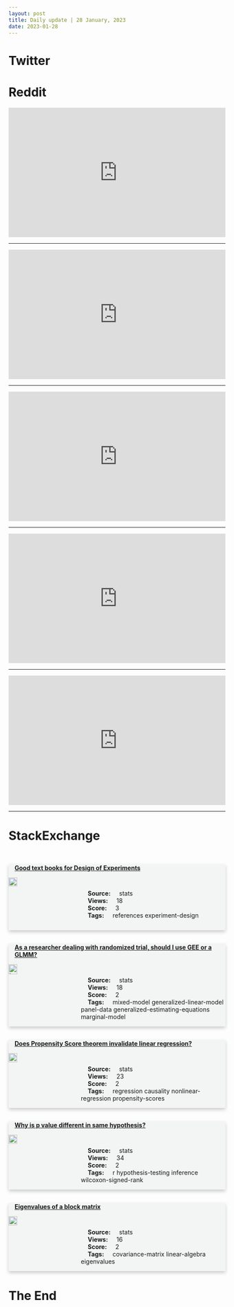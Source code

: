 ```yaml
---
layout: post
title: Daily update | 28 January, 2023
date: 2023-01-28
---
```


<script async src="https://platform.twitter.com/widgets.js" charset="utf-8"></script>


<script src='https://storage.ko-fi.com/cdn/scripts/overlay-widget.js'></script>
<script>
  kofiWidgetOverlay.draw('themldojo', {
    'type': 'floating-chat',
    'floating-chat.donateButton.text': 'Support me',
    'floating-chat.donateButton.background-color': '#f45d22',
    'floating-chat.donateButton.text-color': '#fff'
  });
</script>

# Twitter 

<blockquote class="twitter-tweet"><a href="https://twitter.com/NASA/status/1619050698900967433"></a></blockquote>

<blockquote class="twitter-tweet"><a href="https://twitter.com/EuromaidanPress/status/1619000971329421314"></a></blockquote>

<blockquote class="twitter-tweet"><a href="https://twitter.com/omarsar0/status/1618995395270684681"></a></blockquote>

<blockquote class="twitter-tweet"><a href="https://twitter.com/kareem_carr/status/1619005104467877888"></a></blockquote>

<blockquote class="twitter-tweet"><a href="https://twitter.com/seyiolay/status/1618931608626827264"></a></blockquote>

<blockquote class="twitter-tweet"><a href="https://twitter.com/ylecun/status/1619004942693601284"></a></blockquote>

<blockquote class="twitter-tweet"><a href="https://twitter.com/ylecun/status/1619035071390031872"></a></blockquote>

<blockquote class="twitter-tweet"><a href="https://twitter.com/ylecun/status/1618986654093697027"></a></blockquote>

<blockquote class="twitter-tweet"><a href="https://twitter.com/stanfordnlp/status/1618838958213046273"></a></blockquote>

<blockquote class="twitter-tweet"><a href="https://twitter.com/ylecun/status/1619005581020516352"></a></blockquote>

# Reddit 

<iframe id="reddit-embed" src="https://www.redditmedia.com/r/datascience/comments/10mmm38/as_a_hiring_manager_this_this_right_here?ref_source=embed&amp;ref=share&amp;embed=true" sandbox="allow-scripts allow-same-origin allow-popups" style="border: none;" height="300" width="100%" scrolling="yes"></iframe>
<hr style="width:100%;text-align:left;margin-left:0">
<iframe id="reddit-embed" src="https://www.redditmedia.com/r/dataengineering/comments/10mk6bc/the_current_data_landscape?ref_source=embed&amp;ref=share&amp;embed=true" sandbox="allow-scripts allow-same-origin allow-popups" style="border: none;" height="300" width="100%" scrolling="yes"></iframe>
<hr style="width:100%;text-align:left;margin-left:0">
<iframe id="reddit-embed" src="https://www.redditmedia.com/r/MachineLearning/comments/10mdhxb/r_sparsegpt_massive_language_models_can_be?ref_source=embed&amp;ref=share&amp;embed=true" sandbox="allow-scripts allow-same-origin allow-popups" style="border: none;" height="300" width="100%" scrolling="yes"></iframe>
<hr style="width:100%;text-align:left;margin-left:0">
<iframe id="reddit-embed" src="https://www.redditmedia.com/r/datascience/comments/10mmwnd/does_this_field_attract_arrogant_people?ref_source=embed&amp;ref=share&amp;embed=true" sandbox="allow-scripts allow-same-origin allow-popups" style="border: none;" height="300" width="100%" scrolling="yes"></iframe>
<hr style="width:100%;text-align:left;margin-left:0">
<iframe id="reddit-embed" src="https://www.redditmedia.com/r/MachineLearning/comments/10mhbqv/d_musiclm_generating_music_from_text?ref_source=embed&amp;ref=share&amp;embed=true" sandbox="allow-scripts allow-same-origin allow-popups" style="border: none;" height="300" width="100%" scrolling="yes"></iframe>
<hr style="width:100%;text-align:left;margin-left:0">

<style>
.card {
box-shadow: 0 4px 8px 0 rgba(0,0,0,0.2);
transition: 0.3s;
width: 100%;
background-color: #F3F4F4;
}
p{
    margin-left:  3em;
    padding-top: 1em;
}
.part2{
    display: grid;
    grid-template-columns: 1fr 3fr;
}
h4{
    margin: 1em;
}

.card:hover {
box-shadow: 0 8px 16px 0 rgba(0,0,0,0.2);
}
b {
padding: 2px 16px;
}
</style>
  
# StackExchange 


  <br>
  <div class="card">
  <h4><a href='https://stats.stackexchange.com/questions/603366/good-text-books-for-design-of-experiments'>Good text books for Design of Experiments</a></h4> 
  <div class="part2">
      <img src="https://cdn.sstatic.net/Sites/stats/Img/apple-touch-icon@2.png?v=344f57aa10cc" alt="Img missing!" style="width:40%">
      <p><b>Source:</b> stats<br><b>Views:</b> 18<br><b>Score:</b> 3<br><b>Tags:</b> <span class="badge badge-dark">references</span> <span class="badge badge-dark">experiment-design</span></p> 
  </div>
  </div>
      
  <br>
  <div class="card">
  <h4><a href='https://stats.stackexchange.com/questions/603317/as-a-researcher-dealing-with-randomized-trial-should-i-use-gee-or-a-glmm'>As a researcher dealing with randomized trial, should I use GEE or a GLMM?</a></h4> 
  <div class="part2">
      <img src="https://cdn.sstatic.net/Sites/stats/Img/apple-touch-icon@2.png?v=344f57aa10cc" alt="Img missing!" style="width:40%">
      <p><b>Source:</b> stats<br><b>Views:</b> 18<br><b>Score:</b> 2<br><b>Tags:</b> <span class="badge badge-dark">mixed-model</span> <span class="badge badge-dark">generalized-linear-model</span> <span class="badge badge-dark">panel-data</span> <span class="badge badge-dark">generalized-estimating-equations</span> <span class="badge badge-dark">marginal-model</span></p> 
  </div>
  </div>
      
  <br>
  <div class="card">
  <h4><a href='https://stats.stackexchange.com/questions/603333/does-propensity-score-theorem-invalidate-linear-regression'>Does Propensity Score theorem invalidate linear regression?</a></h4> 
  <div class="part2">
      <img src="https://cdn.sstatic.net/Sites/stats/Img/apple-touch-icon@2.png?v=344f57aa10cc" alt="Img missing!" style="width:40%">
      <p><b>Source:</b> stats<br><b>Views:</b> 23<br><b>Score:</b> 2<br><b>Tags:</b> <span class="badge badge-dark">regression</span> <span class="badge badge-dark">causality</span> <span class="badge badge-dark">nonlinear-regression</span> <span class="badge badge-dark">propensity-scores</span></p> 
  </div>
  </div>
      
  <br>
  <div class="card">
  <h4><a href='https://stats.stackexchange.com/questions/603371/why-is-p-value-different-in-same-hypothesis'>Why is p value different in same hypothesis?</a></h4> 
  <div class="part2">
      <img src="https://cdn.sstatic.net/Sites/stats/Img/apple-touch-icon@2.png?v=344f57aa10cc" alt="Img missing!" style="width:40%">
      <p><b>Source:</b> stats<br><b>Views:</b> 34<br><b>Score:</b> 2<br><b>Tags:</b> <span class="badge badge-dark">r</span> <span class="badge badge-dark">hypothesis-testing</span> <span class="badge badge-dark">inference</span> <span class="badge badge-dark">wilcoxon-signed-rank</span></p> 
  </div>
  </div>
      
  <br>
  <div class="card">
  <h4><a href='https://stats.stackexchange.com/questions/603311/eigenvalues-of-a-block-matrix'>Eigenvalues of a block matrix</a></h4> 
  <div class="part2">
      <img src="https://cdn.sstatic.net/Sites/stats/Img/apple-touch-icon@2.png?v=344f57aa10cc" alt="Img missing!" style="width:40%">
      <p><b>Source:</b> stats<br><b>Views:</b> 16<br><b>Score:</b> 2<br><b>Tags:</b> <span class="badge badge-dark">covariance-matrix</span> <span class="badge badge-dark">linear-algebra</span> <span class="badge badge-dark">eigenvalues</span></p> 
  </div>
  </div>
      
# The End